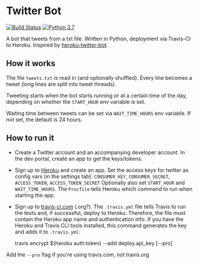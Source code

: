 # Twitter Bot 

[![Build Status](https://travis-ci.com/dhaitz/twitter-bot.svg?token=dNDGtapxsNESrm54LMG7&branch=master)](https://travis-ci.com/dhaitz/twitter-bot)
[![Python 3.7](https://img.shields.io/badge/python-3.7-blue.svg)](https://www.python.org/downloads/release/python-370/)

A bot that tweets from a txt file.
Written in Python, deployment via Travis-CI to Heroku.
Inspired by [heroku-twitter-bot](https://emcain.github.io/heroku-twitter-bot/).



## How it works
The file `tweets.txt` is read in (and optionally shuffled).
Every line becomes a tweet (long lines are split into tweet threads).

Tweeting starts when the bot starts running or at a certain time of the day, depending on whether the `START_HOUR` env variable is set.

Waiting time between tweets can be set via `WAIT_TIME_HOURS` env variable. If not set, the default is 24 hours. 

## How to run it

- Create a Twitter account and an accompanying developer account. 
In the dev portal, create an app to get the keys/tokens. 

- Sign up to [Heroku](https://heroku.com) and create an app.
Set the access keys for twitter as config vars (in the settings tab): `CONSUMER_KEY`, `CONSUMER_SECRET`, `ACCESS_TOKEN`, `ACCESS_TOKEN_SECRET`
Optionally also set `START_HOUR` and `WAIT_TIME_HOURS`. 
The `Procfile` tells Heroku which command to run when starting the app. 

- Sign up to [travis-ci.com](https://travis-ci.com) (.org?).
The `.travis.yml` file tells Travis to run the tests and, if successful, deploy to Heroku.
Therefore, the file must contain the Heroku app name and authentication info. 
If you have the Heroku and Travis CLI tools installed, this command generates the key and adds it to `.travis.yml`:


    travis encrypt $(heroku auth:token) --add deploy.api_key [--pro]
    
Add the `--pro` flag if you're using travis.com, not travis.org